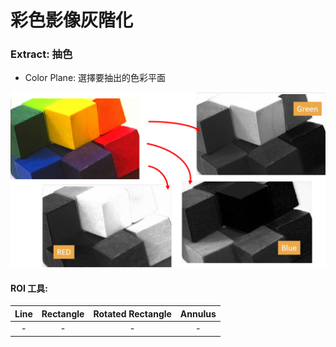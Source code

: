 # 彩色影像灰階化

### Extract: 抽色

* Color Plane: 選擇要抽出的色彩平面

![](../../../.gitbook/assets/tu-pian-10.png)

#### ROI 工具:

| Line | Rectangle | Rotated Rectangle | Annulus |
| :---: | :---: | :---: | :---: |
| - | - | - | - |

